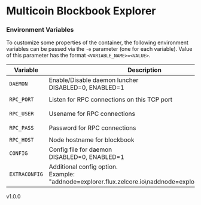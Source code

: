 # Multicoin Blockbook Explorer
### Environment Variables

To customize some properties of the container, the following environment
variables can be passed via the `-e` parameter (one for each variable).  Value
of this parameter has the format `<VARIABLE_NAME>=<VALUE>`.

| Variable       | Description                                  | Required   | Default |
|----------------|----------------------------------------------|------------|---------|
|`DAEMON`| Enable/Disable daemon luncher <br /> DISABLED=0, ENABLED=1  | `NO` | `1` | 
|`RPC_PORT`| Listen for RPC connections on this TCP port | `YES when DAEMON=1` | `(unset)` |
|`RPC_USER`| Usename for RPC connections | `YES when DAEMON=1` | `user` |
|`RPC_PASS`| Password for RPC connections | `YES when DAEMON=1` | `pass` |
|`RPC_HOST`| Node hostname for blockbook | `YES` | `localhost` |
|`CONFIG`| Config file for daemon <br /> DISABLED=0, ENABLED=1| `NO` | `1` |
|`EXTRACONFIG`| Additional config option. <br /> Example: "addnode=explorer.flux.zelcore.io\naddnode=explorer.runonflux.io" | `NO` | `(unset)` |


v1.0.0
